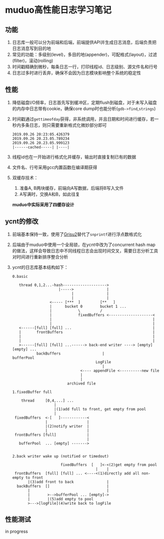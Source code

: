 # muduo高性能日志学习笔记

## 功能

1. 日志库一般可以分为前端和后端，前端提供API并生成日志消息，后端负责把日志消息写到目的地
2. 常见的功能：多级别(level)，多目的地(appender)，可配格式(layout)，过滤(filter)，滚动(rolling)
3. 时间戳精确到微秒，每条日志一行，打印线程id、日志级别、源文件名和行号
4. 日志过多时进行丢弃，确保不会因为日志模块影响整个系统的稳定性

## 性能

1. 降低磁盘I/O频率，日志首先写到缓冲区，定期flush到磁盘，对于未写入磁盘的内存中日志带有cookie，确保core dump时也能分析(`gdb->find`,`strings`)
2. 时间戳通过`gettimeofday`获得，非系统调用，并且日期和时间进行缓存，若一秒内多条日志，则只需要重新格式化微妙部分即可

    ```
    2019.09.26 20:23:05.426379
    2019.09.26 20.23.05.789234
    2019.09.26 20.23.05.999123
    |------cached-----| |----|
    ```

3. 线程id也在一开始进行格式化并缓存，输出时直接复制已有的数据
4. 文件名、行号采用gcc内置函数在编译期获得
5. 双缓存技术：
    
    1. 准备A, B两块缓存，前端向A写数据，后端将B写入文件
    2. A写满时，交换A和B，如此往复
    
    **muduo中实际采用了四缓存设计**

## ycnt的修改

1. 前端基本保持一致，使用了[Grisu2](https://github.com/miloyip/dtoa-benchmark)替代了`snprintf`进行浮点数格式化
2. 后端由于muduo中使用一个全局锁，在ycnt中改为了concurrent hash map的做法，这样会导致日志中不同线程日志会出现时间交叉，需要日志分析工具对时间进行重新排序整合分析
3. ycnt的日志库基本结构如下：

    ```
    0.basic
    
       thread 0,1,2...-hash-------------------->
                         |----->               |
                               |               |
                               |               |
                     <----- [***  ]         [**   ] 
                     |      bucket 0        bucket 1 ...
                     |            \         /
                     |            fixedBuffers <--------------------<
                     |                                              |
                     |                                              |
       <------[full] [full] ...                                     |
       |       frontBuffers                                         |
       |                                                            |
       |                                                            |
       >------[full] [full] ...------> back-end writer ----> [empty] [empty] ...
               backBuffers                   |                  bufferPool
                                          LogFile
                                             |
                                   <---- appendFile <----------new file
                                   |
                                   |
                             archived file         
    
    1.fixedBuffer full
    
        thread     [0,4,...] ...
                       |
                       |(1)add full to front, get empty from pool
                       |
     fixedBuffers  <-[   ]------------<
                   |                  |
                   |(2)notify writer  |
                   |                  |
     frontBuffers [full]              |
                                      |
       bufferPool  ... [empty] ------->
    
    
    2.back writer wake up (notified or timedout)
    
                          fixedBuffers  [   ]<-<(2)get empty from pool
                                          |    |
     frontBuffers  [full] [full] ... <----<(1)directly add all non-empty to front
           |(3)add front to back               |
      backBuffers  []                          |
           |                                   |
           |        >-->bufferPool ... [empty]->
           |        |(5)add empty to pool
           >--->[logFile](4)write back to logFile
    ```

## 性能测试

in progress